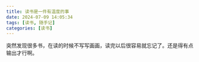 ```yaml
---
title: 读书是一件有温度的事
date: 2024-07-09 14:05:34
tags: [读书, 随手记]
categories: [读书]
---
```


​	突然发现很多书，在读的时候不写写画画，读完以后很容易就忘记了。还是得有点输出才行啊。
